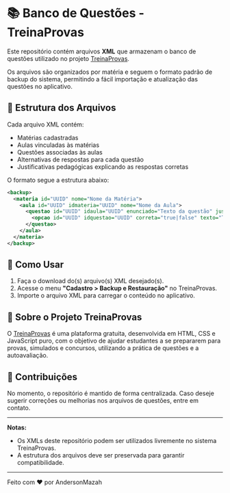 # 📚 Banco de Questões - TreinaProvas

Este repositório contém arquivos **XML** que armazenam o banco de questões utilizado no projeto [TreinaProvas](https://www.treinaprovas.com.br).

Os arquivos são organizados por matéria e seguem o formato padrão de backup do sistema, permitindo a fácil importação e atualização das questões no aplicativo.

## 📂 Estrutura dos Arquivos

Cada arquivo XML contém:
- Matérias cadastradas
- Aulas vinculadas às matérias
- Questões associadas às aulas
- Alternativas de respostas para cada questão
- Justificativas pedagógicas explicando as respostas corretas

O formato segue a estrutura abaixo:
```xml
<backup>
  <materia id="UUID" nome="Nome da Matéria">
    <aula id="UUID" idmateria="UUID" nome="Nome da Aula">
      <questao id="UUID" idaula="UUID" enunciado="Texto da questão" justificativa="Justificativa da resposta correta">
        <opcao id="UUID" idquestao="UUID" correta="true|false" texto="Texto da opção"/>
      </questao>
    </aula>
  </materia>
</backup>
```

## 🚀 Como Usar

1. Faça o download do(s) arquivo(s) XML desejado(s).
2. Acesse o menu **"Cadastro > Backup e Restauração"** no TreinaProvas.
3. Importe o arquivo XML para carregar o conteúdo no aplicativo.

## 📑 Sobre o Projeto TreinaProvas

O [TreinaProvas](https://www.treinaprovas.com.br) é uma plataforma gratuita, desenvolvida em HTML, CSS e JavaScript puro, com o objetivo de ajudar estudantes a se prepararem para provas, simulados e concursos, utilizando a prática de questões e a autoavaliação.

## 🤝 Contribuições

No momento, o repositório é mantido de forma centralizada. Caso deseje sugerir correções ou melhorias nos arquivos de questões, entre em contato.

---

**Notas:**
- Os XMLs deste repositório podem ser utilizados livremente no sistema TreinaProvas.
- A estrutura dos arquivos deve ser preservada para garantir compatibilidade.

---

Feito com ❤️ por AndersonMazah
